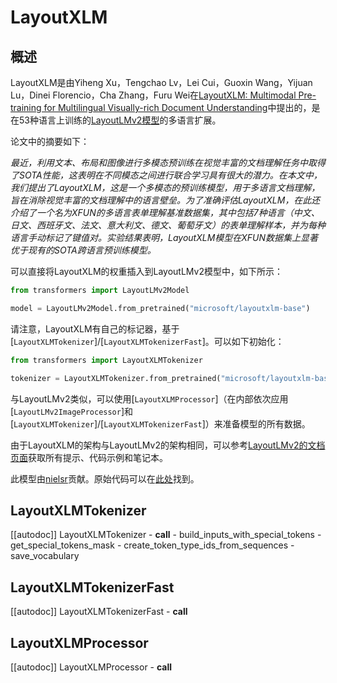<!--
版权所有2021年The HuggingFace团队。保留所有权利。

根据Apache 2.0许可证（"许可证"）许可的；除非符合许可证，否则不能使用此文件；你可以在以下获取许可证副本

http://www.apache.org/licenses/LICENSE-2.0

除非适用法律另有规定或以书面形式达成协议，否则根据许可证分发的软件均以"按原样"的方式分发，不附带任何明示或暗示的保证或条件。请参阅许可证以了解许可证下的特定语言和限制条件。

⚠️请注意，此文件以Markdown格式编写，但包含我们文档构建器的特定语法（类似于MDX），可能在你的Markdown查看器中无法正常显示。

-->

# LayoutXLM

## 概述

LayoutXLM是由Yiheng Xu，Tengchao Lv，Lei Cui，Guoxin Wang，Yijuan Lu，Dinei Florencio，Cha Zhang，Furu Wei在[LayoutXLM: Multimodal Pre-training for Multilingual Visually-rich Document Understanding](https://arxiv.org/abs/2104.08836)中提出的，是在53种语言上训练的[LayoutLMv2模型](https://arxiv.org/abs/2012.14740)的多语言扩展。

论文中的摘要如下：

*最近，利用文本、布局和图像进行多模态预训练在视觉丰富的文档理解任务中取得了SOTA性能，这表明在不同模态之间进行联合学习具有很大的潜力。在本文中，我们提出了LayoutXLM，这是一个多模态的预训练模型，用于多语言文档理解，旨在消除视觉丰富的文档理解中的语言壁垒。为了准确评估LayoutXLM，在此还介绍了一个名为XFUN的多语言表单理解基准数据集，其中包括7种语言（中文、日文、西班牙文、法文、意大利文、德文、葡萄牙文）的表单理解样本，并为每种语言手动标记了键值对。实验结果表明，LayoutXLM模型在XFUN数据集上显著优于现有的SOTA跨语言预训练模型。*

可以直接将LayoutXLM的权重插入到LayoutLMv2模型中，如下所示：

```python
from transformers import LayoutLMv2Model

model = LayoutLMv2Model.from_pretrained("microsoft/layoutxlm-base")
```

请注意，LayoutXLM有自己的标记器，基于
[`LayoutXLMTokenizer`]/[`LayoutXLMTokenizerFast`]。可以如下初始化：

```python
from transformers import LayoutXLMTokenizer

tokenizer = LayoutXLMTokenizer.from_pretrained("microsoft/layoutxlm-base")
```

与LayoutLMv2类似，可以使用[`LayoutXLMProcessor`]（在内部依次应用
[`LayoutLMv2ImageProcessor`]和
[`LayoutXLMTokenizer`]/[`LayoutXLMTokenizerFast`]）来准备模型的所有数据。

由于LayoutXLM的架构与LayoutLMv2的架构相同，可以参考[LayoutLMv2的文档页面](layoutlmv2)获取所有提示、代码示例和笔记本。

此模型由[nielsr](https://huggingface.co/nielsr)贡献。原始代码可以在[此处](https://github.com/microsoft/unilm)找到。


## LayoutXLMTokenizer

[[autodoc]] LayoutXLMTokenizer
    - __call__
    - build_inputs_with_special_tokens
    - get_special_tokens_mask
    - create_token_type_ids_from_sequences
    - save_vocabulary

## LayoutXLMTokenizerFast

[[autodoc]] LayoutXLMTokenizerFast
    - __call__

## LayoutXLMProcessor

[[autodoc]] LayoutXLMProcessor
    - __call__
